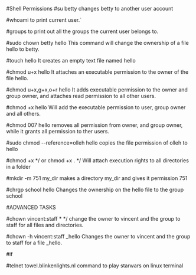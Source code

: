#Shell Permissions
#su betty 
changes betty to another user account

#whoami
to print current user.`

#groups
to print out all the groups the current user belongs to.

#sudo chown betty hello
This command will change the ownership of a file hello to betty.

#touch hello
It creates an empty text file named hello

#chmod u+x hello
It attaches an executable permission to the owner of the file hello.

#chmod u+x,g+x,o+r hello
It adds executable permission to the owner and group owner, and attaches read permission to all other users.

#chmod +x hello
Will add the executable permission to user, group owner and all others.

#chmod 007 hello
removes all permission from owner, and group owner, while it grants all permission to ther users.

#sudo chmod --reference=olleh hello
copies the file permission of olleh to hello

#chmod +x */ or chmod +x . */
Will attach execution rights to all directories in a folder

#mkdir -m 751 my_dir
makes a directory my_dir and gives it permission 751

#chrgp school hello
Changes the ownership on the hello file to the group school

#ADVANCED TASKS

#chown vincent:staff * */
change the owner to vincent and the group to staff for all files and directories.

#chown -h vincent:staff _hello
Changes the owner to vincent and the group to staff for a file _hello.

#if

#telnet towel.blinkenlights.nl
command to play starwars on linux terminal















































